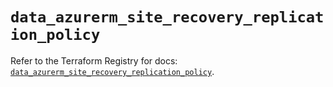 # `data_azurerm_site_recovery_replication_policy`

Refer to the Terraform Registry for docs: [`data_azurerm_site_recovery_replication_policy`](https://registry.terraform.io/providers/hashicorp/azurerm/4.18.0/docs/data-sources/site_recovery_replication_policy).
